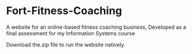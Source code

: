 # Fort-Fitness-Coaching

A website for an online-based fitness coaching business, Developed as a final assessment for my Information Systems course

Download the.zip file to run the website natively.
